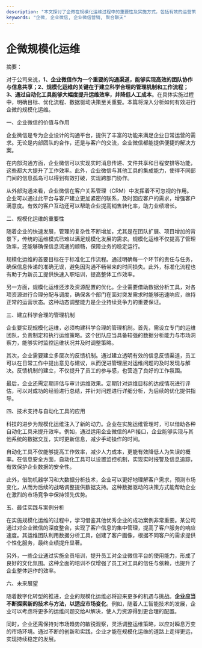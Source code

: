 ```yaml
---
description: "本文探讨了企微在规模化运维过程中的重要性及实施方式，包括有效的运营策略与技术支持。"
keywords: "企微, 企业微信, 企业微信营销, 聚合聊天"
---
```

# 企微规模化运维

摘要：

对于公司来说，**1、企业微信作为一个重要的沟通渠道，能够实现高效的团队协作与信息共享；2、规模化运维的关键在于建立科学合理的管理机制和工作流程；3、通过自动化工具能够大幅度提升运维效率，并降低人工成本**。在具体实施过程中，明确目标、优化流程、数据驱动决策至关重要。本篇将深入分析如何有效进行企微的规模化运维。

一、企业微信的价值与作用

企业微信是专为企业设计的沟通平台，提供了丰富的功能来满足企业日常运营的需求。无论是内部团队的合作，还是与客户的交流，企业微信都能提供便捷的解决方案。

在内部沟通方面，企业微信可以实现实时消息传递、文件共享和日程安排等功能，这些都大大提升了工作效率。此外，企业微信与其他工具的集成能力，使得不同部门间的信息孤岛可以得到有效打破，实现跨部门协作。

从外部沟通来看，企业微信在客户关系管理（CRM）中发挥着不可忽视的作用。企业可以通过此平台与客户建立更加紧密的联系，及时回应客户的需求，增强客户满意度。有效的客户互动还可以帮助企业提高销售转化率，助力业绩增长。

二、规模化运维的重要性

随着企业的快速发展，管理的复杂性不断增加，尤其是在团队扩展、项目增加的背景下，传统的运维模式已难以满足规模化发展的需求。规模化运维不仅提高了管理效率，还能够确保信息流通的顺畅，保障业务的稳定运行。

规模化运维的首要目标在于标准化工作流程。通过明确每一个环节的责任与任务，确保信息传递的准确无误，避免因沟通不畅带来的时间损失。此外，标准化流程也有助于为新员工提供快速入职培训，提高整体工作效率。

另一方面，规模化运维还涉及资源配置的优化。企业需要借助数据分析工具，对各项资源进行合理分配与调度，确保各个部门在面对突发需求时能够迅速响应，维持正常的运营状态。这种动态调整能力是企业持续竞争力的重要保证。

三、建立科学合理的管理机制

企业要实现规模化运维，必须构建科学合理的管理机制。首先，需设立专门的运维团队，负责制定和执行运维策略。这个团队应当具备较强的数据分析能力与市场洞察力，能够实时监控运维状况并及时调整策略。

其次，企业需要建立多层次的反馈机制。通过建立透明有效的信息反馈渠道，员工可以在日常工作中提出意见与建议，从而促进管理层对运维问题的及时发现与解决。反馈机制的建立，不仅提升了员工的参与感，也营造了良好的工作氛围。

最后，企业还需定期评估与审计运维效果。定期针对运维目标的达成情况进行评估，可以对成功的经验进行总结，并针对问题进行详细分析，为后续的优化提供指导。

四、技术支持与自动化工具的应用

科技的进步为规模化运维注入了新的动力。企业在实施运维管理时，可以借助各种自动化工具来提升效率。例如，通过运用企业微信的API接口，企业能够实现与其他系统的数据交互，实时更新信息，减少手动操作的时间。

自动化工具不仅能够提高工作效率，减少人力成本，更能有效降低人为失误的概率。在信息安全方面，自动化工具可以设置监控机制，实现实时报警及信息追踪，有效保护企业数据的安全性。

此外，借助机器学习和大数据分析技术，企业可以更好地理解客户需求，预测市场变化，从而为后续的战略调整提供数据支持。这种数据驱动的决策方式能帮助企业在激烈的市场竞争中保持领先优势。

五、最佳实践与案例分析

在实施规模化运维的过程中，学习借鉴其他优秀企业的成功案例非常重要。某公司通过对企业微信的深度整合，实现了客户信息的集中管理，提高了客户服务的响应速度。其运维团队利用数据分析工具，创建了客户画像，根据不同客户的需求提供个性化服务，最终业绩提升显著。

另外，一些企业通过实施全员培训，提升员工对企业微信平台的使用能力，形成了良好的文化氛围。这种全面的培训不仅增强了员工对工具的信任与依赖，也提升了企业整体运作的效率。

六、未来展望

随着数字化转型的推进，企业的规模化运维必将迎来更多的机遇与挑战。**企业应当不断探索新的技术与方法，以适应市场变化**。例如，随着人工智能技术的发展，企业可以考虑将更多的运维问题交给AI解决，使人力资源得到更合理的配置。

同时，企业还需保持对市场趋势的敏锐观察，灵活调整运维策略，以应对瞬息万变的市场环境。通过不断的创新和实践，企业才能在规模化运维的道路上走得更远，实现持续稳定的发展。
